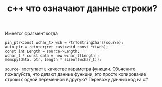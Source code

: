 ﻿---
title: "c++ что означают данные строки?"
se.owner.user_id: 332560
se.owner.display_name: "shvedovea"
se.owner.link: "https://ru.stackoverflow.com/users/332560/shvedovea"
se.link: "https://ru.stackoverflow.com/questions/968172/c-%d1%87%d1%82%d0%be-%d0%be%d0%b7%d0%bd%d0%b0%d1%87%d0%b0%d1%8e%d1%82-%d0%b4%d0%b0%d0%bd%d0%bd%d1%8b%d0%b5-%d1%81%d1%82%d1%80%d0%be%d0%ba%d0%b8"
se.question_id: 968172
se.post_type: question
se.score: 1
---
<p>Имеется фрагмент когда</p>

<pre><code>pin_ptr&lt;const wchar_t&gt; wch = PtrToStringChars(source);
auto ptr = reinterpret_cast&lt;void const *&gt;(wch);
const int Length = source-&gt;Length;
wchar_t * const data = new wchar_t[Length];
memcpy(data, ptr, Length * sizeof(wchar_t));
</code></pre>

<p><code>source</code>- поступает в качестве параметра функции.
Объясните пожалуйста,  что делают данные функции, это просто копирование строки с одной переменной в другую? Перевожу данный код на c# </p>
